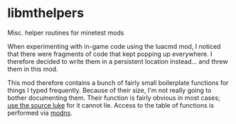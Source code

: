 # libmthelpers
Misc. helper routines for minetest mods

When experimenting with in-game code using the luacmd mod,
I noticed that there were fragments of code that kept popping up everywhere.
I therefore decided to write them in a persistent location instead...
and threw them in this mod.

This mod therefore contains a bunch of fairly small boilerplate functions for things I typed frequently.
Because of their size, I'm not really going to bother documenting them.
Their function is fairly obvious in most cases;
[use the source luke][1] for it cannot lie.
Access to the table of functions is performed via [modns][2].

[1]: https://blog.codinghorror.com/learn-to-read-the-source-luke/
[2]: https://github.com/thetaepsilon-gamedev/minetest-mod-modns
